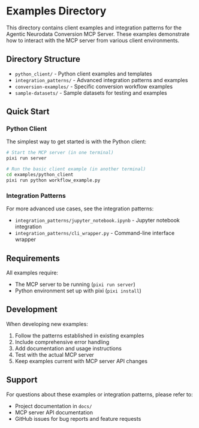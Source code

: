# Examples Directory

This directory contains client examples and integration patterns for the Agentic Neurodata Conversion MCP Server. These examples demonstrate how to interact with the MCP server from various client environments.

## Directory Structure

- `python_client/` - Python client examples and templates
- `integration_patterns/` - Advanced integration patterns and examples
- `conversion-examples/` - Specific conversion workflow examples
- `sample-datasets/` - Sample datasets for testing and examples

## Quick Start

### Python Client

The simplest way to get started is with the Python client:

```bash
# Start the MCP server (in one terminal)
pixi run server

# Run the basic client example (in another terminal)
cd examples/python_client
pixi run python workflow_example.py
```

### Integration Patterns

For more advanced use cases, see the integration patterns:

- `integration_patterns/jupyter_notebook.ipynb` - Jupyter notebook integration
- `integration_patterns/cli_wrapper.py` - Command-line interface wrapper

## Requirements

All examples require:
- The MCP server to be running (`pixi run server`)
- Python environment set up with pixi (`pixi install`)

## Development

When developing new examples:
1. Follow the patterns established in existing examples
2. Include comprehensive error handling
3. Add documentation and usage instructions
4. Test with the actual MCP server
5. Keep examples current with MCP server API changes

## Support

For questions about these examples or integration patterns, please refer to:
- Project documentation in `docs/`
- MCP server API documentation
- GitHub issues for bug reports and feature requests